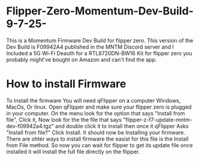 # Flipper-Zero-Momentum-Dev-Build-9-7-25-
This is a Momentum Firmware Dev Build for flipper zero. This version of the Dev Build is F09942A4 published in the MNTM Discord server and I Included a 5G Wi-Fi Deauth for a RTL8720DN-BW16 Kit for flipper zero you probably might've bought on Amazon and can't find the app.

# How to install Firmware
To Install the firmware You will need qFlipper on a computer Windows, MacOs, Or linux. Open qFlipper and make sure your flipper zero is plugged in your computer. On the menu look for the option that says "Install from file", Click it, Now look for the the file that says "flipper-z-f7-update-mntm-dev-f09942a4.tgz" and double click it to install then once it qFlipper Asks "Install from file?" Click Install. It should now be Installing your firmware. There are ohter ways to install firmware the easist for this file is the Install from File method. So now you can wait for flipper to get its update file once installed it will install the full file directly on the flipper.
